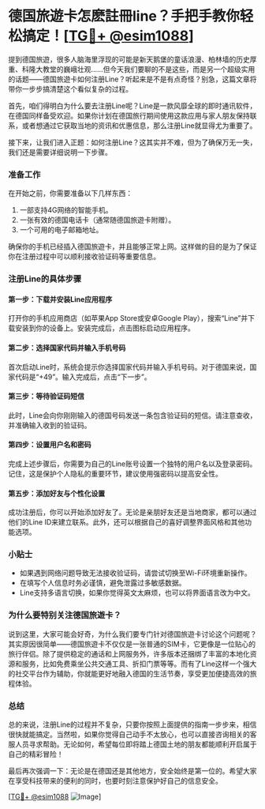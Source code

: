 # 德国旅遊卡怎麽註冊line？手把手教你轻松搞定！[[TG💪+ @esim1088](https://t.me/s/esim1088)]

提到德国旅遊，很多人脑海里浮现的可能是新天鹅堡的童话浪漫、柏林墙的历史厚重、科隆大教堂的巍峨壮观……但今天我们要聊的不是这些，而是另一个超级实用的话题——德国旅遊卡如何注册Line？听起来是不是有点奇怪？别急，这篇文章将带你一步步搞清楚这个看似复杂的过程。

首先，咱们得明白为什么要去注册Line呢？Line是一款风靡全球的即时通讯软件，在德国同样备受欢迎。如果你计划在德国旅行期间使用这款应用与家人朋友保持联系，或者想通过它获取当地的资讯和优惠信息，那么注册Line就显得尤为重要了。

接下来，让我们进入正题：如何注册Line？这其实并不难，但为了确保万无一失，我们还是需要详细说明一下步骤。

### **准备工作**
在开始之前，你需要准备以下几样东西：
1. 一部支持4G网络的智能手机。
2. 一张有效的德国电话卡（通常随德国旅遊卡附赠）。
3. 一个可用的电子邮箱地址。

确保你的手机已经插入德国旅遊卡，并且能够正常上网。这样做的目的是为了保证你在注册过程中可以顺利接收验证码等重要信息。

### **注册Line的具体步骤**

#### 第一步：下载并安装Line应用程序
打开你的手机应用商店（如苹果App Store或安卓Google Play），搜索“Line”并下载安装到你的设备上。安装完成后，点击图标启动应用程序。

#### 第二步：选择国家代码并输入手机号码
首次启动Line时，系统会提示你选择国家代码并输入手机号码。对于德国来说，国家代码是“+49”。输入完成后，点击“下一步”。

#### 第三步：等待验证码短信
此时，Line会向你刚刚输入的德国号码发送一条包含验证码的短信。请注意查收，并准确输入收到的验证码。

#### 第四步：设置用户名和密码
完成上述步骤后，你需要为自己的Line账号设置一个独特的用户名以及登录密码。记住，这是保护个人隐私的重要环节，建议使用强密码以提高安全性。

#### 第五步：添加好友与个性化设置
成功注册后，你可以开始添加好友了。无论是亲朋好友还是当地商家，都可以通过他们的Line ID来建立联系。此外，还可以根据自己的喜好调整界面风格和其他功能选项。

### **小贴士**
- 如果遇到网络问题导致无法接收验证码，请尝试切换至Wi-Fi环境重新操作。
- 在填写个人信息时务必谨慎，避免泄露过多敏感数据。
- Line支持多语言切换，如果你觉得英文太麻烦，也可以将界面语言改为中文。

### **为什么要特别关注德国旅遊卡？**
说到这里，大家可能会好奇，为什么我们要专门针对德国旅遊卡讨论这个问题呢？其实原因很简单——德国旅遊卡不仅仅是一张普通的SIM卡，它更像是一位贴心的旅行伴侣。除了提供稳定的通话和上网服务外，许多版本还捆绑了丰富的本地化资源和服务，比如免费乘坐公共交通工具、折扣门票等等。而有了Line这样一个强大的社交平台作为辅助，你就能更好地融入德国的生活节奏，享受更加便捷高效的旅程体验。

### **总结**
总的来说，注册Line的过程并不复杂，只要你按照上面提供的指南一步步来，相信很快就能搞定。当然啦，如果你觉得自己动手不太放心，也可以直接咨询相关的客服人员寻求帮助。无论如何，希望每位即将踏上德国土地的朋友都能顺利开启属于自己的精彩冒险！

最后再次强调一下：无论是在德国还是其他地方，安全始终是第一位的。希望大家在享受科技带来的便利的同时，也要时刻注意保护好自己的信息安全。

[[TG💪+ @esim1088](https://t.me/s/esim1088) ![Image](https://i.postimg.cc/4NQfJmqS/Snipaste-2025-05-13-00-14-12.png)]
